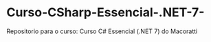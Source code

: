 # Curso-CSharp-Essencial-.NET-7-
Repositorio para o curso: Curso C# Essencial (.NET 7) do Macoratti
